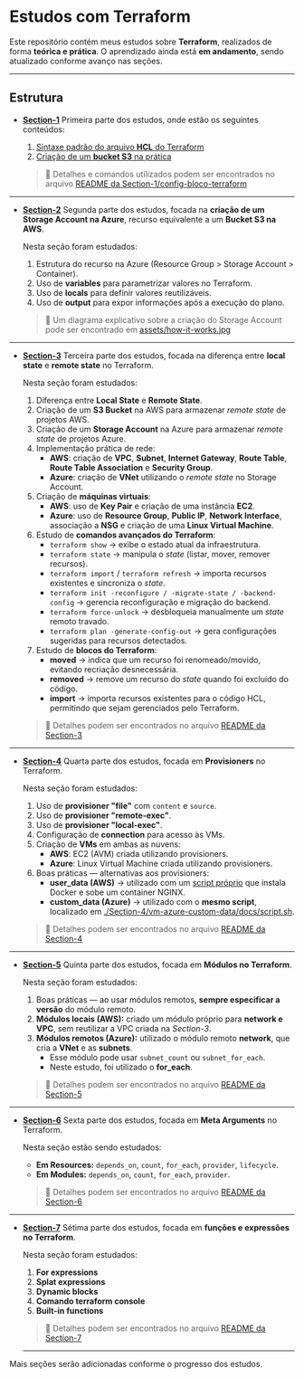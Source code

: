 # Estudos com Terraform

Este repositório contém meus estudos sobre **Terraform**, realizados de forma **teórica e prática**.
O aprendizado ainda está **em andamento**, sendo atualizado conforme avanço nas seções.

---

## Estrutura

- **[Section-1](./Section-1)**
  Primeira parte dos estudos, onde estão os seguintes conteúdos:
  1. [Sintaxe padrão do arquivo **HCL** do Terraform](./Section-1/sintaxe-terraform)
  2. [Criação de um **bucket S3** na prática](./Section-1/config-bloco-terraform)

  > 📌 Detalhes e comandos utilizados podem ser encontrados no arquivo
  > [README da Section-1/config-bloco-terraform](./Section-1/config-bloco-terraform/README.md)

---

- **[Section-2](./Section-2)**
  Segunda parte dos estudos, focada na **criação de um Storage Account na Azure**, recurso equivalente a um **Bucket S3 na AWS**.

  Nesta seção foram estudados:
  1. Estrutura do recurso na Azure (Resource Group > Storage Account > Container).
  2. Uso de **variables** para parametrizar valores no Terraform.
  3. Uso de **locals** para definir valores reutilizáveis.
  4. Uso de **output** para expor informações após a execução do plano.

  > 📌 Um diagrama explicativo sobre a criação do Storage Account pode ser encontrado em
  > [assets/how-it-works.jpg](./Section-2/assets/how-it-works.jpg)

---

- **[Section-3](./Section-3)**
  Terceira parte dos estudos, focada na diferença entre **local state** e **remote state** no Terraform.

  Nesta seção foram estudados:
  1. Diferença entre **Local State** e **Remote State**.
  2. Criação de um **S3 Bucket** na AWS para armazenar *remote state* de projetos AWS.
  3. Criação de um **Storage Account** na Azure para armazenar *remote state* de projetos Azure.
  4. Implementação prática de rede:
     - **AWS**: criação de **VPC**, **Subnet**, **Internet Gateway**, **Route Table**, **Route Table Association** e **Security Group**.
     - **Azure**: criação de **VNet** utilizando o *remote state* no Storage Account.
  5. Criação de **máquinas virtuais**:
     - **AWS**: uso de **Key Pair** e criação de uma instância **EC2**.
     - **Azure**: uso de **Resource Group**, **Public IP**, **Network Interface**, associação a **NSG** e criação de uma **Linux Virtual Machine**.
  6. Estudo de **comandos avançados do Terraform**:
     - `terraform show` → exibe o estado atual da infraestrutura.
     - `terraform state` → manipula o *state* (listar, mover, remover recursos).
     - `terraform import` / `terraform refresh` → importa recursos existentes e sincroniza o *state*.
     - `terraform init -reconfigure / -migrate-state / -backend-config` → gerencia reconfiguração e migração do backend.
     - `terraform force-unlock` → desbloqueia manualmente um *state* remoto travado.
     - `terraform plan -generate-config-out` → gera configurações sugeridas para recursos detectados.
  7. Estudo de **blocos do Terraform**:
     - **moved** → indica que um recurso foi renomeado/movido, evitando recriação desnecessária.
     - **removed** → remove um recurso do *state* quando foi excluído do código.
     - **import** → importa recursos existentes para o código HCL, permitindo que sejam gerenciados pelo Terraform.

  > 📌 Detalhes podem ser encontrados no arquivo
  > [README da Section-3](./Section-3/README.md)

---

- **[Section-4](./Section-4)**
  Quarta parte dos estudos, focada em **Provisioners** no Terraform.

  Nesta seção foram estudados:
  1. Uso de **provisioner "file"** com `content` e `source`.
  2. Uso de **provisioner "remote-exec"**.
  3. Uso de **provisioner "local-exec"**.
  4. Configuração de **connection** para acesso às VMs.
  5. Criação de **VMs** em ambas as nuvens:
     - **AWS**: EC2 (AVM) criada utilizando provisioners.
     - **Azure**: Linux Virtual Machine criada utilizando provisioners.
  6. Boas práticas — alternativas aos provisioners:
     - **user_data (AWS)** → utilizado com um [script próprio](./Section-4/vm-aws-user-data/docs/script.sh) que instala Docker e sobe um container NGINX.
     - **custom_data (Azure)** → utilizado com o **mesmo script**, localizado em [./Section-4/vm-azure-custom-data/docs/script.sh](./Section-4/vm-azure-custom-data/docs/script.sh).

  > 📌 Detalhes podem ser encontrados no arquivo
  > [README da Section-4](./Section-4/README.md)

---

- **[Section-5](./Section-5)**
  Quinta parte dos estudos, focada em **Módulos no Terraform**.

  Nesta seção foram estudados:
  1. Boas práticas — ao usar módulos remotos, **sempre especificar a versão** do módulo remoto.
  2. **Módulos locais (AWS):** criado um módulo próprio para **network e VPC**, sem reutilizar a VPC criada na *Section-3*.
  3. **Módulos remotos (Azure):** utilizado o módulo remoto **network**, que cria a **VNet** e as **subnets**.
     - Esse módulo pode usar `subnet_count` ou `subnet_for_each`.
     - Neste estudo, foi utilizado o **for_each**.

  > 📌 Detalhes podem ser encontrados no arquivo
  > [README da Section-5](./Section-5/README.md)

---

- **[Section-6](./Section-6)**
  Sexta parte dos estudos, focada em **Meta Arguments** no Terraform.

  Nesta seção estão sendo estudados:
  - **Em Resources:** `depends_on`, `count`, `for_each`, `provider`, `lifecycle`.
  - **Em Modules:** `depends_on`, `count`, `for_each`, `provider`.

  > 📌 Detalhes podem ser encontrados no arquivo
  > [README da Section-6](./Section-6/README.md)

---

- **[Section-7](./Section-7)**
  Sétima parte dos estudos, focada em **funções e expressões no Terraform**.

  Nesta seção foram estudados:
  1. **For expressions**
  2. **Splat expressions**
  3. **Dynamic blocks**
  4. **Comando terraform console**
  5. **Built-in functions**

  > 📌 Detalhes podem ser encontrados no arquivo
  > [README da Section-7](./Section-7/README.md)

  ---

Mais seções serão adicionadas conforme o progresso dos estudos.
